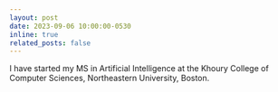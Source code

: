 ```yaml
---
layout: post
date: 2023-09-06 10:00:00-0530
inline: true
related_posts: false
---
```


I have started my MS in Artificial Intelligence at the Khoury College of Computer Sciences, Northeastern University, Boston.